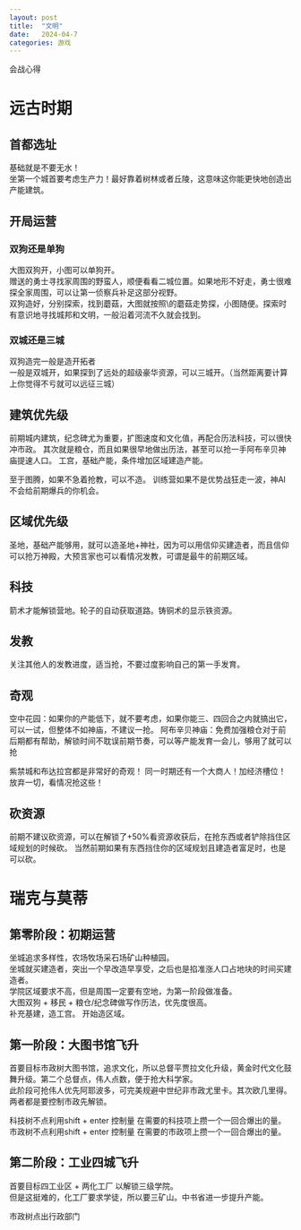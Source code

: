 ```yaml
---
layout: post
title:  "文明"
date:   2024-04-7
categories: 游戏
---
```


会战心得  

# 远古时期
## 首都选址
基础就是不要无水！  
坐第一个城首要考虑生产力！最好靠着树林或者丘陵，这意味这你能更快地创造出产能建筑。
## 开局运营
### 双狗还是单狗
大图双狗开，小图可以单狗开。  
赠送的勇士寻找家周围的野蛮人，顺便看看二城位置。如果地形不好走，勇士很难探全家周围，可以让第一侦察兵补足这部分视野。  
双狗造好，分别探索，找到蘑菇，大图就按照\的蘑菇走势探，小图随便。探索时有意识地寻找城邦和文明，一般沿着河流不久就会找到。  
### 双城还是三城
双狗造完一般是造开拓者  
一般是双城开，如果探到了远处的超级豪华资源，可以三城开。（当然距离要计算上你觉得不亏就可以远征三城）

## 建筑优先级
前期城内建筑，纪念碑尤为重要，扩图速度和文化值，再配合历法科技，可以很快冲市政。
其次就是粮仓，而且如果很早地做出历法，甚至可以抢一手阿布辛贝神庙提速人口。
工宫，基础产能，条件增加区域建造产能。

至于图腾，如果不急着抢教，可以不造。
训练营如果不是优势战狂走一波，神AI不会给前期爆兵的你机会。

## 区域优先级
圣地，基础产能够用，就可以造圣地+神社，因为可以用信仰买建造者，而且信仰可以抢万神殿，大预言家也可以看情况发教，可谓是最牛的前期区域。

## 科技
箭术才能解锁营地。轮子的自动获取道路。铸铜术的显示铁资源。

## 发教
关注其他人的发教进度，适当抢，不要过度影响自己的第一手发育。

## 奇观
空中花园：如果你的产能低下，就不要考虑，如果你能三、四回合之内就搞出它，可以一试，但整体不如神庙，不建议一抢。
阿布辛贝神庙：免费加强粮仓对于前后期都有帮助，解锁时间不耽误前期节奏，可以等产能发育一会儿，够用了就可以抢

紫禁城和布达拉宫都是非常好的奇观！
同一时期还有一个大商人！加经济槽位！
放弃一切，看情况抢这些！

## 砍资源
前期不建议砍资源，可以在解锁了+50%看资源收获后，在抢东西或者铲除挡住区域规划的时候砍。
当然前期如果有东西挡住你的区域规划且建造者富足时，也是可以砍。

## 

# 瑞克与莫蒂
## 第零阶段：初期运营
坐城追求多样性，农场牧场采石场矿山种植园。  
坐城就买建造者，突出一个早改造早享受，之后也是掐准涨人口占地块的时间买建造者。  
学院区域要求不高，但是周围一定要有空地，为第一阶段做准备。   
大图双狗 + 移民 + 粮仓/纪念碑做写作历法，优先度很高。  
补充基建，造工宫。
开始造区域。
## 第一阶段：大图书馆飞升
首要目标市政树大图书馆，追求文化，所以总督平贾拉文化升级，黄金时代文化鼓舞升级。第二个总督点，伟人点数，便于抢大科学家。  
此阶段可抢伟人优先阿耶波多，可完美规避中世纪非市政尤里卡。其次欧几里得。两者都是要控制市政先解锁。

科技树不点利用shift + enter 控制量 在需要的科技项上攒一个一回合爆出的量。
市政树不点利用shift + enter 控制量 在需要的市政项上攒一个一回合爆出的量。


## 第二阶段：工业四城飞升
首要目标四工业区 + 两化工厂 以解锁三级学院。  
但是这挺难的，化工厂要求学徒，所以要三矿山。中书省进一步提升产能。

市政树点出行政部门